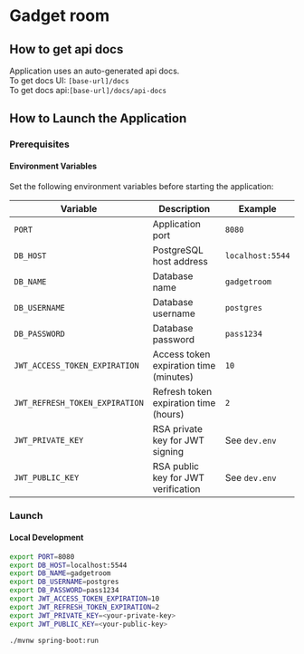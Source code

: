# Gadget room

## How to get api docs

Application uses an auto-generated api docs.\
To get docs UI: `[base-url]/docs`\
To get docs api:`[base-url]/docs/api-docs`

## How to Launch the Application

### Prerequisites

#### Environment Variables
Set the following environment variables before starting the application:

| Variable                        | Description                              | Example                    |
|---------------------------------|------------------------------------------|----------------------------|
| `PORT`                          | Application port                         | `8080`                     |
| `DB_HOST`                       | PostgreSQL host address                  | `localhost:5544`           |
| `DB_NAME`                       | Database name                            | `gadgetroom`               |
| `DB_USERNAME`                   | Database username                        | `postgres`                 |
| `DB_PASSWORD`                   | Database password                        | `pass1234`                 |
| `JWT_ACCESS_TOKEN_EXPIRATION`   | Access token expiration time (minutes)   | `10`                       |
| `JWT_REFRESH_TOKEN_EXPIRATION`  | Refresh token expiration time (hours)    | `2`                        |
| `JWT_PRIVATE_KEY`               | RSA private key for JWT signing          | See `dev.env`              |
| `JWT_PUBLIC_KEY`                | RSA public key for JWT verification      | See `dev.env`              |

### Launch

#### Local Development
```bash
export PORT=8080
export DB_HOST=localhost:5544
export DB_NAME=gadgetroom
export DB_USERNAME=postgres
export DB_PASSWORD=pass1234
export JWT_ACCESS_TOKEN_EXPIRATION=10
export JWT_REFRESH_TOKEN_EXPIRATION=2
export JWT_PRIVATE_KEY=<your-private-key>
export JWT_PUBLIC_KEY=<your-public-key>

./mvnw spring-boot:run
```